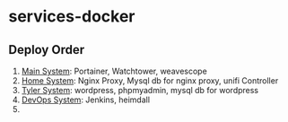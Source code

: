 # services-docker


## Deploy Order

1. [Main System](docker-compose.yml): Portainer, Watchtower, weavescope
2. [Home System](docker-compose.home.yml): Nginx Proxy, Mysql db for nginx proxy, unifi Controller
3. [Tyler System](docker-compose.tyler.yml): wordpress, phpmyadmin, mysql db for wordpress
4. [DevOps System](docker-compose.devops.yml): Jenkins, heimdall
5. 